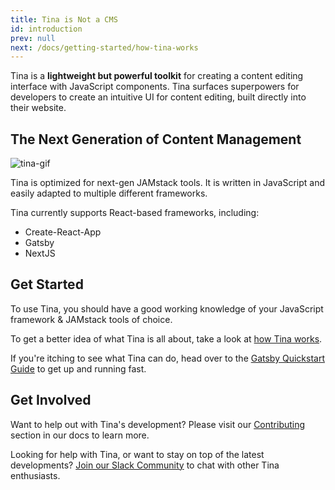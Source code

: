 ```yaml
---
title: Tina is Not a CMS
id: introduction
prev: null
next: /docs/getting-started/how-tina-works
---
```


Tina is a **lightweight but powerful toolkit** for creating a content editing interface with JavaScript components. Tina surfaces superpowers for developers to create an intuitive UI for content editing, built directly into their website.

## The Next Generation of Content Management

![tina-gif](/img/temporary_show_tina.gif)

Tina is optimized for next-gen JAMstack tools. It is written in JavaScript and easily adapted to multiple different frameworks.

Tina currently supports React-based frameworks, including:

- Create-React-App
- Gatsby
- NextJS

## Get Started

To use Tina, you should have a good working knowledge of your JavaScript framework & JAMstack tools of choice.

To get a better idea of what Tina is all about, take a look at [how Tina works](/docs/getting-started/how-tina-works 'How Tina Works').

If you're itching to see what Tina can do, head over to the [Gatsby Quickstart Guide](/gatsby/quickstart) to get up and running fast.

## Get Involved

Want to help out with Tina's development? Please visit our [Contributing]() section in our docs to learn more.

Looking for help with Tina, or want to stay on top of the latest developments? [Join our Slack Community](https://tinacms.slack.com 'Join the TinaCMS Slack') to chat with other Tina enthusiasts.
